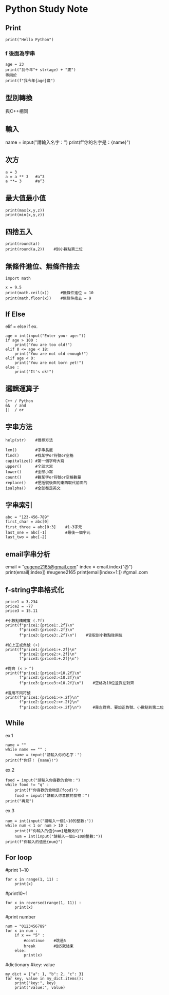 # Python Study Note
## Print
```
print("Hello Python")
```
### f 後面為字串
```
age = 23
print("我今年"+ str(age) + "歲")
等同於
print(f"我今年{age}歲")
```

## 型別轉換
與C++相同

## 輸入
name = input("請輸入名字：")
print(f"你的名字是：{name}")

## 次方
```
a = 3
a = a ** 3   #a^3
a **= 3      #a^3
```
## 最大值最小值
```
print(max(x,y,z))
print(min(x,y,z))
```
## 四捨五入
```
print(round(a))
print(round(a,2))    #到小數點第二位
```
## 無條件進位、無條件捨去
```
import math

x = 9.5
print(math.ceil(x))     #無條件進位 = 10
print(math.floor(x))    #無條件捨去 = 9
```

## If Else
elif = else if
ex.
```
age = int(input("Enter your age:"))
if age > 100 :
    print("You are too old!")
elif 0 <= age < 18:
    print("You are not old enough!")
elif age < 0:
    print("You are not born yet!")
else :
    print("It's ok!")
```
## 邏輯運算子
```
C++ / Python
&&  / and
||  / or
```
## 字串方法
```
help(str)    #搜尋方法

len()        #字串長度
find()       #找某字or符號or空格
capitalize() #第一個字母大寫
upper()      #全部大寫
lower()      #全部小寫
count()      #數某字or符號or空格數量
replace()    #把括號後面的東西取代前面的
isalpha()    #全部都是英文
```
## 字串索引
```
abc = "123-456-789"
first_char = abc[0]
first_three = abc[0:3]    #1~3字元
last_one = abc[-1]        #最後一個字元
last_two = abc[-2]
```
## email字串分析
email = "eugene2165@gmail.com"
index = email.index("@")
print(email[:index])        #eugene2165
print(email[index+1:])      #gmail.com
## f-string字串格式化
```
price1 = 3.234
price2 = -77
price3 = 15.11

#小數點精確度 (.?f)
print(f"price1:{price1:.2f}\n"
      f"price2:{price2:.2f}\n"
      f"price3:{price3:.2f}\n")    #皆取到小數點後兩位

#加上正或負號 (+)
print(f"price1:{price1:+.2f}\n"
      f"price2:{price2:+.2f}\n"
      f"price3:{price3:+.2f}\n")

#對齊 (< > ^)
print(f"price1:{price1:<10.2f}\n"
      f"price2:{price2:<10.2f}\n"
      f"price3:{price3:<10.2f}\n")    #空格為10位並靠左對齊

#混用不同符號
print(f"price1:{price1:<+.2f}\n"
      f"price2:{price2:<+.2f}\n"
      f"price3:{price3:<+.2f}\n")     #靠左對齊、要加正負號、小數點到第二位
```
## While
ex.1
```
name = ""
while name == "" :
    name = input("請輸入你的名字：")
print(f"你好！ {name}!")
```

ex.2
```
food = input("請輸入你喜歡的食物：")
while food != "q" : 
    print(f"你喜歡的食物是{food}")
    food = input("請輸入你喜歡的食物：")
print("再見")
```

ex.3
```
num = int(input("請輸入一個1~10的整數:"))
while num < 1 or num > 10 :
    print(f"你輸入的值{num}是無效的")
    num = int(input("請輸入一個1~10的整數:"))
print(f"你輸入的值是{num}")
```
## For loop
#print 1~10
```
for x in range(1, 11) : 
    print(x)            
```
#print10~1
```
for x in reversed(range(1, 11)) :
    print(x)
```
#print number
```
num = "0123456789"
for x in num :
    if x == "5" :
        #continue    #跳過5
        break        #到5就結束
    else:
        print(x)
```
#dictionary
#key: value
```
my_dict = {"a": 1, "b": 2, "c": 3}
for key, value in my_dict.items():
    print("key:", key)
    print("value:", value)
```
